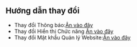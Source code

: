 ## Hướng dẫn thay đổi 

- Thay đổi Thông báo:[Ân vào đây](src/lang/index.ts)
- Thay đổi Hiển thị Chức năng [Ân vào đây](src/utils/facebook.ts)
- Thay đổi Mật khẩu Quản lý Website:[Ân vào đây](src/config/index.ts)

